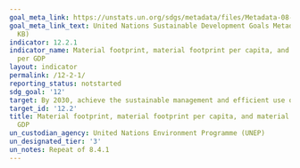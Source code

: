 ```yaml
---
goal_meta_link: https://unstats.un.org/sdgs/metadata/files/Metadata-08-04-01.pdf
goal_meta_link_text: United Nations Sustainable Development Goals Metadata (PDF 58
  KB)
indicator: 12.2.1
indicator_name: Material footprint, material footprint per capita, and material footprint
  per GDP
layout: indicator
permalink: /12-2-1/
reporting_status: notstarted
sdg_goal: '12'
target: By 2030, achieve the sustainable management and efficient use of natural resources
target_id: '12.2'
title: Material footprint, material footprint per capita, and material footprint per
  GDP
un_custodian_agency: United Nations Environment Programme (UNEP)
un_designated_tier: '3'
un_notes: Repeat of 8.4.1
---
```

